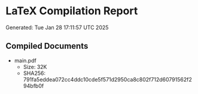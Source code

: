 # LaTeX Compilation Report
Generated: Tue Jan 28 17:11:57 UTC 2025
## Compiled Documents
- main.pdf
  - Size: 32K
  - SHA256: 791fa5eddea072cc4ddc10cde5f571d2950ca8c802f712d60791562f294bfb0f
